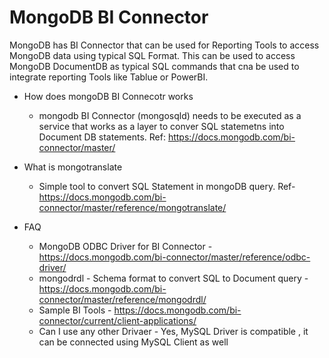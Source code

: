 MongoDB BI Connector
===================

MongoDB has BI Connector that can be used for Reporting Tools to access MongoDB data using typical SQL Format. 
This can be used to access MongoDB DocumentDB as typical SQL commands that cna be used to integrate reporting Tools like Tablue or PowerBI.

* How does mongoDB BI Connecotr works 
    -   mongodb BI Connector (mongosqld) needs to be executed as a service that works as a layer to conver SQL statemetns into Document DB statements. Ref: https://docs.mongodb.com/bi-connector/master/

* What is mongotranslate
    -   Simple tool to convert SQL Statement in mongoDB query. Ref- https://docs.mongodb.com/bi-connector/master/reference/mongotranslate/

* FAQ
    -   MongoDB ODBC Driver for BI Connector - https://docs.mongodb.com/bi-connector/master/reference/odbc-driver/ 
    -   mongodrdl - Schema format to convert SQL to Document query - https://docs.mongodb.com/bi-connector/master/reference/mongodrdl/ 
    -   Sample BI Tools - https://docs.mongodb.com/bi-connector/current/client-applications/ 
    -   Can I use any other Drivaer - Yes, MySQL Driver is compatible , it can be connected using MySQL Client as well

